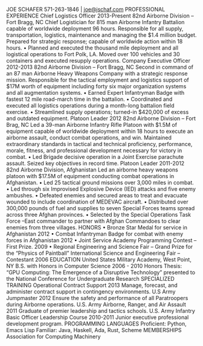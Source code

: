 JOE SCHAFER
571-263-1846 | joe@jschaf.com
PROFESSIONAL EXPERIENCE
Chief Logistics Officer	2013-Present
82nd Airborne Division – Fort Bragg, NC
Chief Logistician for 815 man Airborne Infantry Battalion capable of worldwide deployment 96 hours.  Responsible for all supply, transportation, logistics, maintenance and managing the $1.4 million budget.  Prepared for strategic response; capable of worldwide action within 18 hours.
•	Planned and executed the thousand mile deployment and all logistical operations to Fort Polk, LA.  Moved over 100 vehicles and 30 containers and executed resupply operations.
Company Executive Officer 	2012-2013
82nd Airborne Division – Fort Bragg, NC
Second in command of an 87 man Airborne Heavy Weapons Company with a strategic response mission. Responsible for the tactical employment and logistics support of $17M worth of equipment including forty six major organization systems and all augmentation systems.
•	Earned Expert Infantryman Badge with fastest 12 mile road-march time in the battalion.
•	Coordinated and executed all logistics operations during a month-long battalion field exercise.
•	Streamlined supply operations; turned-in $420,000 of excess and outdated equipment.
Platoon Leader 	2012
82nd Airborne Division – Fort Brag, NC
Led a 39-man Airborne Infantry Rifle Platoon with $1.5M of equipment capable of worldwide deployment within 18 hours to execute an airborne assault, conduct combat operations, and win.  Maintained extraordinary standards in tactical and technical proficiency, performance, morale, fitness, and professional development necessary for victory in combat.
•	Led Brigade decisive operation in a Joint Exercise parachute assault.  Seized key objectives in record time.
Platoon Leader 	2011-2012
82nd Airborne Division, Afghanistan
Led an airborne heavy weapons platoon with $17.5M of equipment conducting combat operations in Afghanistan.
•	Led 25 tactical ground missions over 3,000 miles in combat.
•	Led through six Improvised Explosive Device (IED) attacks and five enemy ambushes.
•	Defeated enemies and secured areas to treat and evacuate wounded to include coordination of MEDEVAC aircraft.
•	Distributed over 300,000 pounds of fuel and supplies to seven Special Forces teams spread across three Afghan provinces.
•	Selected by the Special Operations Task Force –East commander to partner with Afghan Commandoes to clear enemies from three villages.
HONORS
•	Bronze Star Medal for service in Afghanistan	2012
•	Combat Infantryman Badge for combat with enemy forces in Afghanistan	2012
•	Joint Service Academy Programming Contest – First Prize.	2009
•	Regional Engineering and Science Fair – Grand Prize for the “Physics of Paintball”
International Science and Engineering Fair – Contestant 	2006
EDUCATION
United States Military Academy, West Point, NY
B.S. with Honors in Computer Science	2006 - 2010
Honors Thesis: “GPU Computing: The Emergence of a Disruptive Technology” presented to the National Conference for Undergraduate Research
SPECIALIZED TRAINING
Operational Contract Support 	2013
Manage, forecast, and administer contract support in contingency environments.
U.S Army Jumpmaster	2012
Ensure the safety and performance of all Paratroopers during Airborne operations.
U.S. Army Airborne, Ranger, and Air Assault	2011
Graduate of premier leadership and tactics schools.
U.S. Army Infantry Basic Officer Leadership Course	2010-2011
Junior executive professional development program.
PROGRAMMING LANGUAGES
Proficient: Python, Emacs Lisp
Familiar: Java, Haskell, Ada, Rust, Scheme
MEMBERSHIPS
Association for Computing Machinery
